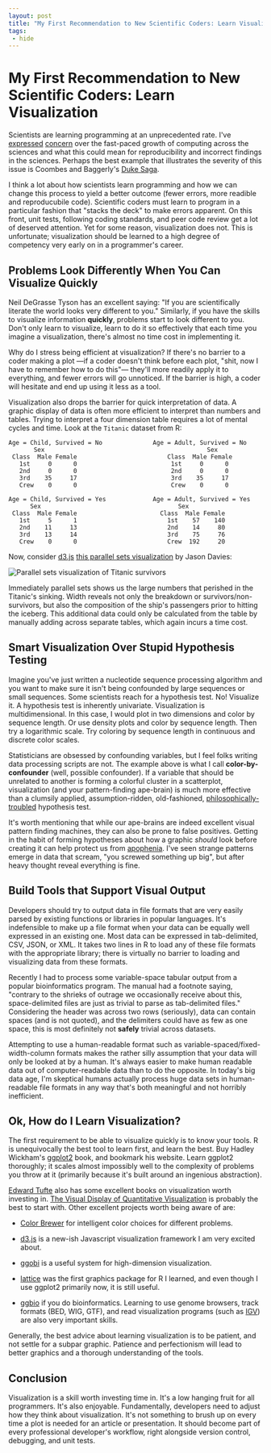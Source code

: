 ```yaml
---
layout: post
title: "My First Recommendation to New Scientific Coders: Learn Visualization"
tags:
 - hide
---
```


# My First Recommendation to New Scientific Coders: Learn Visualization

Scientists are learning programming at an unprecedented rate. I've
[expressed](http://vincebuffalo.org/2012/03/08/the-beauty-of-bioconductor.html)
[concern](http://www.dataists.com/2010/09/careful-statistical-computing-part-1/)
over the fast-paced growth of computing across the sciences and what
this could mean for reproducibility and incorrect findings in the
sciences. Perhaps the best example that illustrates the severity of
this issue is Coombes and Baggerly's [Duke
Saga](http://bioinformatics.mdanderson.org/Supplements/ReproRsch-All/Modified/StarterSet/index.html). 

I think a lot about how scientists learn programming and how we can
change this process to yield a better outcome (fewer errors, more
readible and reproducubile code). Scientific coders must learn to
program in a particular fashion that "stacks the deck" to make errors
apparent. On this front, unit tests, following coding standards, and
peer code review get a lot of deserved attention. Yet for some reason,
visualization does not. This is unfortunate; visualization should be
learned to a high degree of competency very early on in a programmer's
career.

## Problems Look Differently When You Can Visualize Quickly

Neil DeGrasse Tyson has an excellent saying: "If you are
scientifically literate the world looks very different to you."
Similarly, if you have the skills to visualize information
**quickly**, problems start to look different to you. Don't only learn
to visualize, learn to do it so effectively that each time you imagine
a visualization, there's almost no time cost in implementing it.

Why do I stress being efficient at visualization? If there's no
barrier to a coder making a plot —if a coder doesn't think before each
plot, "shit, now I have to remember how to do this"— they'll more
readily apply it to everything, and fewer errors will go unnoticed. If
the barrier is high, a coder will hesitate and end up using it less as
a tool.

Visualization also drops the barrier for quick interpretation of data.
A graphic display of data is often more efficient to interpret than
numbers and tables. Trying to interpret a four dimension table
requires a lot of mental cycles and time. Look at the `Titanic`
dataset from R:

    Age = Child, Survived = No              Age = Adult, Survived = No
           Sex                                             Sex
     Class  Male Female                         Class  Male Female
       1st     0      0                          1st     0      0
       2nd     0      0                          2nd     0      0
       3rd    35     17                          3rd    35     17
       Crew    0      0                          Crew    0      0

    Age = Child, Survived = Yes             Age = Adult, Survived = Yes
          Sex                                      Sex
     Class  Male Female                       Class  Male Female
       1st     5      1                         1st    57    140 
       2nd    11     13                         2nd    14     80
       3rd    13     14                         3rd    75     76
       Crew    0      0                         Crew  192     20

Now, consider [d3.js](d3js.org) [this parallel sets
visualization](http://www.jasondavies.com/parallel-sets/) by Jason
Davies:

![Parallel sets visualization of Titanic survivors](/images/parallel-sets-titanic.png)

Immediately parallel sets shows us the large numbers that perished in
the Titanic's sinking. Width reveals not only the breakdown or
survivors/non-survivors, but also the composition of the ship's
passengers prior to hitting the iceberg. This additional data could
only be calculated from the table by manually adding across separate
tables, which again incurs a time cost.

## Smart Visualization Over Stupid Hypothesis Testing

Imagine you've just written a nucleotide sequence processing algorithm
and you want to make sure it isn't being confounded by large sequences
or small sequences. Some scientists reach for a hypothesis test. No!
Visualize it. A hypothesis test is inherently
univariate. Visualization is multidimensional. In this case, I would
plot in two dimensions and color by sequence length. Or use density
plots and color by sequence length. Then try a logarithmic scale. Try
coloring by sequence length in continuous and discrete color scales.

Statisticians are obsessed by confounding variables, but I feel folks
writing data processing scripts are not. The example above is what I
call **color-by-confounder** (well, possible confounder). If a
variable that should be unrelated to another is forming a colorful
cluster in a scatterplot, visualization (and your pattern-finding
ape-brain) is much more effective than a clumsily applied,
assumption-ridden, old-fashioned,
[philosophically-troubled](http://polmeth.wustl.edu/media/Paper/gill99.pdf)
hypothesis test.

It's worth mentioning that while our ape-brains are indeed excellent
visual pattern finding machines, they can also be prone to false
positives. Getting in the habit of forming hypotheses about how a
graphic *should* look before creating it can help protect us from
[apophenia](http://en.wikipedia.org/wiki/Apophenia). I've seen strange
patterns emerge in data that scream, "you screwed something up big",
but after heavy thought reveal everything is fine.

## Build Tools that Support Visual Output

Developers should try to output data in file formats that are very
easily parsed by existing functions or libraries in popular
languages. It's indefensible to make up a file format when your data
can be equally well expressed in an existing one. Most data can be
expressed in tab-delimited, CSV, JSON, or XML. It takes two lines in R
to load any of these file formats with the appropriate library; there
is virtually no barrier to loading and visualizing data from these
formats.

Recently I had to process some variable-space tabular output from a
popular bioinformatics program. The manual had a footnote saying,
"contrary to the shrieks of outrage we occasionally receive about
this, space-delimited files are just as trivial to parse as
tab-delimited files." Considering the header was across two rows
(seriously), data can contain spaces (and is not quoted), and the
delimiters could have as few as one space, this is most definitely not
**safely** trivial across datasets.

Attempting to use a human-readable format such as
variable-spaced/fixed-width-column formats makes the rather silly
assumption that your data will only be looked at by a human. It's
always easier to make human readable data out of computer-readable
data than to do the opposite. In today's big data age, I'm skeptical
humans actually process huge data sets in human-readable file formats
in any way that's both meaningful and not horribly inefficient.

## Ok, How do I Learn Visualization?

The first requirement to be able to visualize quickly is to know your
tools. R is unequivocally the best tool to learn first, and learn the
best. Buy Hadley Wickham's [ggplot2](http://ggplot2.org/) book, and
bookmark his website. Learn ggplot2 thoroughly; it scales almost
impossibly well to the complexity of problems you throw at it
(primarily because it's built around an ingenious abstraction).

[Edward Tufte](htttp://www.edwardtufte.com) also has some excellent
books on visualization worth investing in. [The Visual Display of
Quantitative
Visualization](http://www.amazon.com/The-Visual-Display-Quantitative-Information/dp/0961392142/ref=sr_1_1?ie=UTF8&qid=1352871358&sr=8-1&keywords=edward+tufte)
is probably the best to start with. Other excellent projects worth
being aware of are: 

 - [Color Brewer](http://colorbrewer2.org/) for intelligent color
   choices for different problems.

 - [d3.js](http://d3js.org) is a new-ish Javascript visualization
    framework I am very excited about.

 - [ggobi](http://www.ggobi.org/) is a useful system for
   high-dimension visualization.

 - [lattice](http://cran.r-project.org/web/packages/lattice/index.html)
   was the first graphics package for R I learned, and even though I
   use ggplot2 primarily now, it is still useful.

 - [ggbio](http://www.bioconductor.org/packages/2.11/bioc/html/ggbio.html)
   if you do bioinformatics. Learning to use genome browsers, track
   formats (BED, WIG, GTF), and read visualization programs (such as
   [IGV](http://www.broadinstitute.org/igv/)) are also very important
   skills.

Generally, the best advice about learning visualization is to be
patient, and not settle for a subpar graphic. Patience and
perfectionism will lead to better graphics and a thorough
understanding of the tools. 

## Conclusion 

Visualization is a skill worth investing time in. It's a low hanging
fruit for all programmers. It's also enjoyable. Fundamentally,
developers need to adjust how they think about visualization. It's not
something to brush up on every time a plot is needed for an article or
presentation. It should become part of every professional developer's
workflow, right alongside version control, debugging, and unit tests.